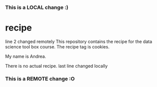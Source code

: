 ### This is a LOCAL change :)
# recipe
line 2 changed remotely
This repository contains the recipe for the data science tool box course. The recipe tag is cookies.

My name is Andrea.

There is no actual recipe.
last line changed locally
### This is a REMOTE change :O
